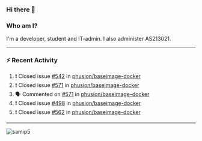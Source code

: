 ### Hi there 👋

### Who am I?
I'm a developer, student and IT-admin. I also administer AS213021.

---
### :zap: Recent Activity
<!--START_SECTION:activity-->
1. ❗️ Closed issue [#542](https://github.com/phusion/baseimage-docker/issues/542) in [phusion/baseimage-docker](https://github.com/phusion/baseimage-docker)
2. ❗️ Closed issue [#571](https://github.com/phusion/baseimage-docker/issues/571) in [phusion/baseimage-docker](https://github.com/phusion/baseimage-docker)
3. 🗣 Commented on [#571](https://github.com/phusion/baseimage-docker/issues/571) in [phusion/baseimage-docker](https://github.com/phusion/baseimage-docker)
4. ❗️ Closed issue [#498](https://github.com/phusion/baseimage-docker/issues/498) in [phusion/baseimage-docker](https://github.com/phusion/baseimage-docker)
5. ❗️ Closed issue [#562](https://github.com/phusion/baseimage-docker/issues/562) in [phusion/baseimage-docker](https://github.com/phusion/baseimage-docker)
<!--END_SECTION:activity-->
---

<img align="center" src="https://github-readme-stats.vercel.app/api?username=samip5&show_icons=true" alt="samip5" />
